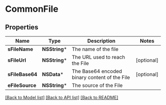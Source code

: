 # CommonFile

## Properties
Name | Type | Description | Notes
------------ | ------------- | ------------- | -------------
**sFileName** | **NSString*** | The name of the file | 
**sFileUrl** | **NSString*** | The URL used to reach the File | [optional] 
**sFileBase64** | **NSData*** | The Base64 encoded binary content of the File | [optional] 
**eFileSource** | **NSString*** | The source of the File | 

[[Back to Model list]](../README.md#documentation-for-models) [[Back to API list]](../README.md#documentation-for-api-endpoints) [[Back to README]](../README.md)


